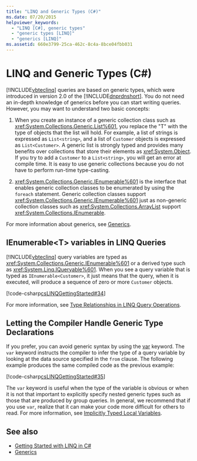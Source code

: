 ```yaml
---
title: "LINQ and Generic Types (C#)"
ms.date: 07/20/2015
helpviewer_keywords: 
  - "LINQ [C#], generic types"
  - "generic types [LINQ]"
  - "generics [LINQ]"
ms.assetid: 660e3799-25ca-462c-8c4a-8bce04fbb031
---
```

# LINQ and Generic Types (C#)
[!INCLUDE[vbteclinq](~/includes/vbteclinq-md.md)] queries are based on generic types, which were introduced in version 2.0 of the [!INCLUDE[dnprdnshort](~/includes/dnprdnshort-md.md)]. You do not need an in-depth knowledge of generics before you can start writing queries. However, you may want to understand two basic concepts:  
  
1.  When you create an instance of a generic collection class such as <xref:System.Collections.Generic.List%601>, you replace the "T" with the type of objects that the list will hold. For example, a list of strings is expressed as `List<string>`, and a list of `Customer` objects is expressed as `List<Customer>`. A generic list is strongly typed and provides many benefits over collections that store their elements as <xref:System.Object>. If you try to add a `Customer` to a `List<string>`, you will get an error at compile time. It is easy to use generic collections because you do not have to perform run-time type-casting.  
  
2.  <xref:System.Collections.Generic.IEnumerable%601> is the interface that enables generic collection classes to be enumerated by using the `foreach` statement. Generic collection classes support <xref:System.Collections.Generic.IEnumerable%601> just as non-generic collection classes such as <xref:System.Collections.ArrayList> support <xref:System.Collections.IEnumerable>.  
  
 For more information about generics, see [Generics](../../../../csharp/programming-guide/generics/index.md).  
  
## IEnumerable<T\> variables in LINQ Queries  
 [!INCLUDE[vbteclinq](~/includes/vbteclinq-md.md)] query variables are typed as <xref:System.Collections.Generic.IEnumerable%601> or a derived type such as <xref:System.Linq.IQueryable%601>. When you see a query variable that is typed as `IEnumerable<Customer>`, it just means that the query, when it is executed, will produce a sequence of zero or more `Customer` objects.  
  
 [!code-csharp[csLINQGettingStarted#34](../../../../csharp/programming-guide/concepts/linq/codesnippet/CSharp/linq-and-generic-types_1.cs)]  
  
 For more information, see [Type Relationships in LINQ Query Operations](../../../../csharp/programming-guide/concepts/linq/type-relationships-in-linq-query-operations.md).  
  
## Letting the Compiler Handle Generic Type Declarations  
 If you prefer, you can avoid generic syntax by using the [var](../../../../csharp/language-reference/keywords/var.md) keyword. The `var` keyword instructs the compiler to infer the type of a query variable by looking at the data source specified in the `from` clause. The following example produces the same compiled code as the previous example:  
  
 [!code-csharp[csLINQGettingStarted#35](../../../../csharp/programming-guide/concepts/linq/codesnippet/CSharp/linq-and-generic-types_2.cs)]  
  
 The `var` keyword is useful when the type of the variable is obvious or when it is not that important to explicitly specify nested generic types such as those that are produced by group queries. In general, we recommend that if you use `var`, realize that it can make your code more difficult for others to read. For more information, see [Implicitly Typed Local Variables](../../../../csharp/programming-guide/classes-and-structs/implicitly-typed-local-variables.md).  
  
## See also

- [Getting Started with LINQ in C#](../../../../csharp/programming-guide/concepts/linq/getting-started-with-linq.md)  
- [Generics](../../../../csharp/programming-guide/generics/index.md)
